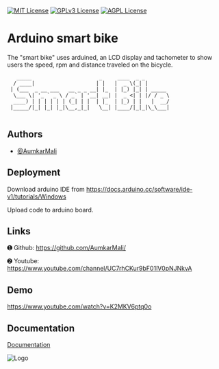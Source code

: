 


[![MIT License](https://img.shields.io/badge/License-MIT-green.svg)](https://choosealicense.com/licenses/mit/)
[![GPLv3 License](https://img.shields.io/badge/License-GPL%20v3-yellow.svg)](https://opensource.org/licenses/)
[![AGPL License](https://img.shields.io/badge/license-AGPL-blue.svg)](http://www.gnu.org/licenses/agpl-3.0)


# Arduino smart bike

The  "smart bike" uses arduined, an LCD display and tachometer to show users the speed, rpm and distance traveled on the bicycle. 
 
```
   _____                      _     ____  _ _        
  / ____|                    | |   |  _ \(_| |       
 | (___  _ __ ___   __ _ _ __| |_  | |_) |_| | _____ 
  \___ \| '_ ` _ \ / _` | '__| __| |  _ <| | |/ / _ \
  ____) | | | | | | (_| | |  | |_  | |_) | |   |  __/
 |_____/|_| |_| |_|\__,_|_|   \__| |____/|_|_|\_\___|                                                 
                                                     
```


## Authors

- [@AumkarMali](https://www.github.com/AumkarMali)


## Deployment

Download arduino IDE from https://docs.arduino.cc/software/ide-v1/tutorials/Windows

Upload code to arduino board.
## Links

➊ Github: https://github.com/AumkarMali/

➋ Youtube: https://www.youtube.com/channel/UC7rhCKur9bF01lV0pNJNkvA
## Demo

https://www.youtube.com/watch?v=K2MKV6ptq0o


## Documentation

[Documentation](https://docs.arduino.cc)


![Logo](https://www.vectorlogo.zone/logos/arduino/arduino-ar21.png)

